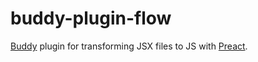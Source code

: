 # buddy-plugin-flow

[Buddy](https://www.npmjs.com/package/buddy) plugin for transforming JSX files to JS with [Preact](https://preactjs.com).